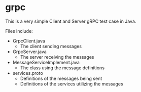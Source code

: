 # grpc
This is a very simple Client and Server gRPC test case in Java. 


Files include:
* GrpcClient.java
    * The client sending messages 
* GrpcServer.java
    * The server receiving the messages 
* MessageServiceImplement.java
    * The class using the message definitions 
* services.proto
    * Definitions of the messages being sent
    * Definitions of the services utilizing the messages 
